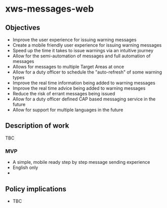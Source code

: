 # xws-messages-web

## Objectives

* Improve the user experience for issuing warning messages
* Create a mobile friendly user experience for issuing warning messages
* Speed up the time it takes to issue warnings via an intuitive journey
* Allow for the semi-automation of messages and full automation of messages
* Allows for messages to multiple Target Areas at once
* Allow for a duty officer to schedule the "auto-refresh" of some warning types
* Improve the real time information being added to warning messages
* Improve the real time advice being added to warning messages
* Reduce the risk of errant messages being issued
* Allow for a duty officer defined CAP based messaging service in the future
* Allow for support for multiple languages in the future

 

## Description of work

TBC


### MVP

* A simple, mobile ready step by step message sending experience
* English only
* 

## Policy implications

* TBC

